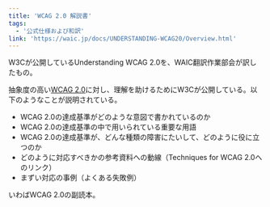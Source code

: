 ```yaml
---
title: 'WCAG 2.0 解説書'
tags:
  - '公式仕様および和訳'
link: 'https://waic.jp/docs/UNDERSTANDING-WCAG20/Overview.html'
---
```


<p>W3Cが公開しているUnderstanding WCAG 2.0を、WAIC翻訳作業部会が訳したもの。</p>
<p>抽象度の高い<a href="https://waic.jp/docs/WCAG20/Overview.html">WCAG 2.0</a>に対し、理解を助けるためにW3Cが公開している。以下のようなことが説明されている。</p>

<ul>
	<li>WCAG 2.0の達成基準がどのような意図で書かれているのか</li>
	<li>WCAG 2.0の達成基準の中で用いられている重要な用語</li>
	<li>WCAG 2.0の達成基準が、どんな種類の障害にたいして、どのように役に立つのか</li>
	<li>どのように対応すべきかの参考資料への動線（Techniques for WCAG 2.0へのリンク）</li>
	<li>まずい対応の事例（よくある失敗例）</li>
</ul>

<p>いわばWCAG 2.0の副読本。</p>